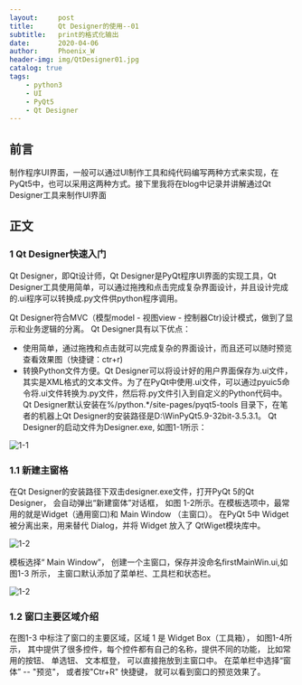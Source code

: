 ```yaml
---
layout:     post
title:      Qt Designer的使用--01
subtitle:   print的格式化输出
date:       2020-04-06
author:     Phoenix_W
header-img: img/QtDesigner01.jpg
catalog: true
tags:
    - python3
    - UI
    - PyQt5
    - Qt Designer
---
```



## 前言

制作程序UI界面，一般可以通过UI制作工具和纯代码编写两种方式来实现，在PyQt5中，也可以采用这两种方式。接下里我将在blog中记录并讲解通过Qt Designer工具来制作UI界面


## 正文

### 1 Qt Designer快速入门

  Qt Designer，即Qt设计师，Qt Designer是PyQt程序UI界面的实现工具，Qt Designer工具使用简单，可以通过拖拽和点击完成复杂界面设计，并且设计完成
的.ui程序可以转换成.py文件供python程序调用。

  Qt Designer符合MVC（模型model - 视图view - 控制器Ctr)设计模式，做到了显示和业务逻辑的分离。
  Qt Designer具有以下优点：
+ 使用简单，通过拖拽和点击就可以完成复杂的界面设计，而且还可以随时预览查看效果图（快捷键：ctr+r)
+ 转换Python文件方便。Qt Designer可以将设计好的用户界面保存为.ui文件，其实是XML格式的文本文件。为了在PyQt中使用.ui文件，可以通过pyuic5命
  令将.ui文件转换为.py文件，然后将.py文件引入到自定义的Python代码中。
  Qt Designer默认安装在%/python.\*/site-pages/pyqt5-tools 目录下，在笔者的机器上Qt Designer的安装路径是D:\\WinPyQt5.9-32bit-3.5.3.1。
  Qt Designer的启动文件为Designer.exe, 如图1-1所示：

![1-1](https://raw.githubusercontent.com/phoenixwang1024/phoenixwang1024.github.io/master/img/QtDesigner/QtDesigner1-1.jpg)

### 1.1 新建主窗格

  在Qt Designer的安装路径下双击designer.exe文件，打开PyQt 5的Qt Designer， 会自动弹出“新建窗体”对话框， 如图 1-2所示。在模板选项中，最常用的就是Widget（通用窗口)和 Main Window （主窗口）。 在PyQt 5中 Widget被分离出来，用来替代 Dialog，并将 Widget 放入了 QtWiget模块库中。

![1-2](https://raw.githubusercontent.com/phoenixwang1024/phoenixwang1024.github.io/master/img/QtDesigner/QtDesigner1-2.jpg)

  模板选择“ Main Window”， 创建一个主窗口，保存并没命名firstMainWin.ui,如图1-3 所示， 主窗口默认添加了菜单栏、工具栏和状态栏。

![1-2](https://raw.githubusercontent.com/phoenixwang1024/phoenixwang1024.github.io/master/img/QtDesigner/QtDesigner1-3.jpg)

### 1.2 窗口主要区域介绍


  在图1-3 中标注了窗口的主要区域，区域 1 是 Widget Box（工具箱）， 如图1-4所示， 其中提供了很多控件，每个控件都有自己的名称，提供不同的功能， 比如常用的按钮、 单选钮、 文本框登， 可以直接拖放到主窗口中。 在菜单栏中选择“窗体” \-\- "预览"， 或者按"Ctr+R" 快捷键， 就可以看到窗口的预览效果了。
